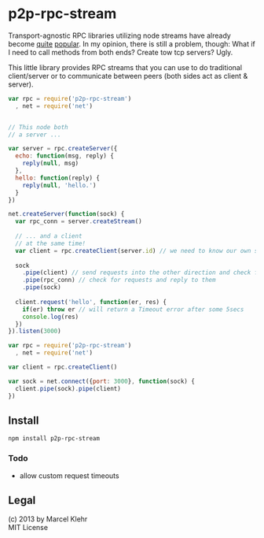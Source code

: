 p2p-rpc-stream
==============

Transport-agnostic RPC libraries utilizing node streams have already become [quite](http://andreypopp.github.io/stream-rpc/) [popular](https://github.com/dominictarr/rpc-stream). In my opinion, there is still a problem, though: What if I need to call methods from both ends? Create tow tcp servers? Ugly.

This little library provides RPC streams that you can use to do traditional client/server or to communicate between peers (both sides act as client & server).

```js
var rpc = require('p2p-rpc-stream')
  , net = require('net')


// This node both
// a server ...

var server = rpc.createServer({
  echo: function(msg, reply) {
    reply(null, msg)
  },
  hello: function(reply) {
    reply(null, 'hello.')
  }
})

net.createServer(function(sock) {
  var rpc_conn = server.createStream()
  
  // ... and a client
  // at the same time!
  var client = rpc.createClient(server.id) // we need to know our own server
  
  sock
    .pipe(client) // send requests into the other direction and check for replies
    .pipe(rpc_conn) // check for requests and reply to them
    .pipe(sock)
  
  client.request('hello', function(er, res) {
    if(er) throw er // will return a Timeout error after some 5secs
    console.log(res)
  })
}).listen(3000)
```

```js
var rpc = require('p2p-rpc-stream')
  , net = require('net')

var client = rpc.createClient()

var sock = net.connect({port: 3000}, function(sock) {
  client.pipe(sock).pipe(client)
})
```

## Install

`npm install p2p-rpc-stream`

### Todo

* allow custom request timeouts

## Legal
(c) 2013 by Marcel Klehr  
MIT License